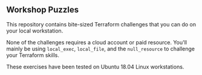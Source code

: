 ## Workshop Puzzles
This repository contains bite-sized Terraform challenges that you can do on your local workstation.

None of the challenges requires a cloud account or paid resource. You'll mainly be using `local_exec`, `local_file`, and the `null_resource` to challenge your Terraform skills.

These exercises have been tested on Ubuntu 18.04 Linux workstations.